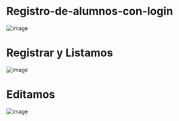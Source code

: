 # Registro-de-alumnos-con-login
![image](https://github.com/elisay1/Registro-de-alumnos-con-login/assets/109012405/faf4da1c-be9e-46a5-8bf9-59e3c0b9f965)
# Registrar y Listamos
![image](https://github.com/elisay1/Registro-de-alumnos-con-login/assets/109012405/cc06afae-3fec-46ce-8c3e-5f6c7d02dd70)
# Editamos
![image](https://github.com/elisay1/Registro-de-alumnos-con-login/assets/109012405/f8a3bc7d-a035-4fc2-a610-c2312060bb36)



